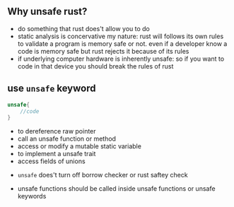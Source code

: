 ## Why unsafe rust?
- do something that rust does't allow you to do
- static analysis is concervative my nature: rust will follows its own rules to validate a program is memory safe or not. even if a developer know a code is memory safe but rust rejects it because of its rules
- if underlying computer hardware is inherently unsafe: so if you want to code in that device you should break the rules of rust

## use `unsafe` keyword
```rust
unsafe{
    //code
}
```

- to dereference raw pointer
- call an unsafe function or method
- access or modify a mutable static variable
- to implement a unsafe trait
- access fields of unions

* `unsafe` does't turn off borrow checker or rust saftey check 

- unsafe functions should be called inside unsafe functions or unsafe keywords
